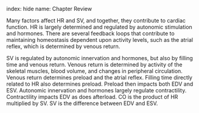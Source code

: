 index: hide
name: Chapter Review

Many factors affect HR and SV, and together, they contribute to cardiac function. HR is largely determined and regulated by autonomic stimulation and hormones. There are several feedback loops that contribute to maintaining homeostasis dependent upon activity levels, such as the atrial reflex, which is determined by venous return.

SV is regulated by autonomic innervation and hormones, but also by filling time and venous return. Venous return is determined by activity of the skeletal muscles, blood volume, and changes in peripheral circulation. Venous return determines preload and the atrial reflex. Filling time directly related to HR also determines preload. Preload then impacts both EDV and ESV. Autonomic innervation and hormones largely regulate contractility. Contractility impacts EDV as does afterload. CO is the product of HR multiplied by SV. SV is the difference between EDV and ESV.
